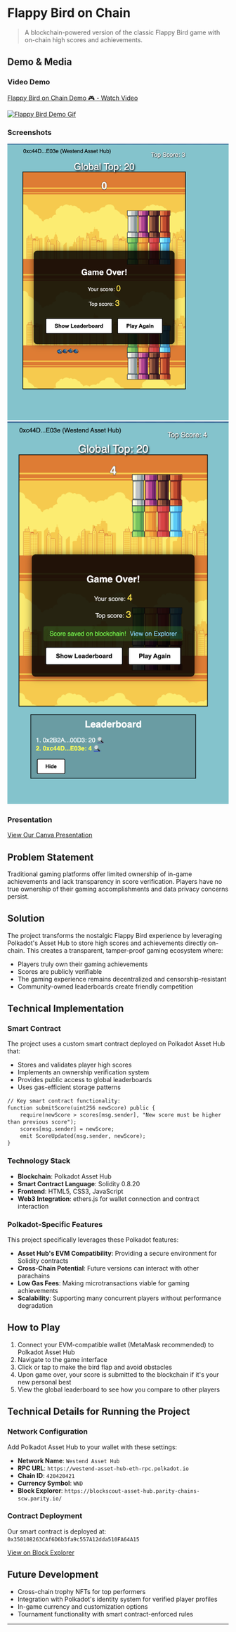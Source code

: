 # Flappy Bird on Chain

> A blockchain-powered version of the classic Flappy Bird game with on-chain high scores and achievements.

## Demo & Media

### Video Demo
<div>
  <a href="https://www.loom.com/share/6716a989f8e24eae9f2f11195e378660" target="_blank">
    <p>Flappy Bird on Chain Demo 🎮 - Watch Video</p>
  </a>
  <a href="https://www.loom.com/share/6716a989f8e24eae9f2f11195e378660" target="_blank">
    <img style="max-width:300px;" src="https://cdn.loom.com/sessions/thumbnails/6716a989f8e24eae9f2f11195e378660-2c23890d0f4bfea8-full-play.gif" alt="Flappy Bird Demo Gif">
  </a>
</div>


### Screenshots
![Game Interface](assets/screenshots/1.png)
![Leaderboard](assets/screenshots/2.png)

### Presentation
[View Our Canva Presentation](https://www.canva.com/design/DAGl1yaKPYo/zAkAJJEvGAQD5i1kC-rpCQ/edit?utm_content=DAGl1yaKPYo&utm_campaign=designshare&utm_medium=link2&utm_source=sharebutton)

## Problem Statement

Traditional gaming platforms offer limited ownership of in-game achievements and lack transparency in score verification. Players have no true ownership of their gaming accomplishments and data privacy concerns persist.

## Solution

The project transforms the nostalgic Flappy Bird experience by leveraging Polkadot's Asset Hub to store high scores and achievements directly on-chain. This creates a transparent, tamper-proof gaming ecosystem where:

- Players truly own their gaming achievements
- Scores are publicly verifiable
- The gaming experience remains decentralized and censorship-resistant
- Community-owned leaderboards create friendly competition

## Technical Implementation

### Smart Contract
The project uses a custom smart contract deployed on Polkadot Asset Hub that:
- Stores and validates player high scores
- Implements an ownership verification system
- Provides public access to global leaderboards
- Uses gas-efficient storage patterns

```solidity
// Key smart contract functionality:
function submitScore(uint256 newScore) public {
    require(newScore > scores[msg.sender], "New score must be higher than previous score");
    scores[msg.sender] = newScore;
    emit ScoreUpdated(msg.sender, newScore);
}
```

### Technology Stack
- **Blockchain**: Polkadot Asset Hub
- **Smart Contract Language**: Solidity 0.8.20
- **Frontend**: HTML5, CSS3, JavaScript
- **Web3 Integration**: ethers.js for wallet connection and contract interaction

### Polkadot-Specific Features
This project specifically leverages these Polkadot features:
- **Asset Hub's EVM Compatibility**: Providing a secure environment for Solidity contracts
- **Cross-Chain Potential**: Future versions can interact with other parachains
- **Low Gas Fees**: Making microtransactions viable for gaming achievements
- **Scalability**: Supporting many concurrent players without performance degradation


## How to Play

1. Connect your EVM-compatible wallet (MetaMask recommended) to Polkadot Asset Hub
2. Navigate to the game interface
3. Click or tap to make the bird flap and avoid obstacles
4. Upon game over, your score is submitted to the blockchain if it's your new personal best
5. View the global leaderboard to see how you compare to other players

## Technical Details for Running the Project

### Network Configuration
Add Polkadot Asset Hub to your wallet with these settings:
- **Network Name**: `Westend Asset Hub`
- **RPC URL**: `https://westend-asset-hub-eth-rpc.polkadot.io`
- **Chain ID**: `420420421`
- **Currency Symbol**: `WND`
- **Block Explorer**: `https://blockscout-asset-hub.parity-chains-scw.parity.io/`

### Contract Deployment
Our smart contract is deployed at:  
`0x350108263CAf6D6b3fa9c557A12dda510FA64A15`

[View on Block Explorer](https://blockscout-asset-hub.parity-chains-scw.parity.io/address/0x350108263CAf6D6b3fa9c557A12dda510FA64A15)


## Future Development

- Cross-chain trophy NFTs for top performers
- Integration with Polkadot's identity system for verified player profiles
- In-game currency and customization options
- Tournament functionality with smart contract-enforced rules

---

